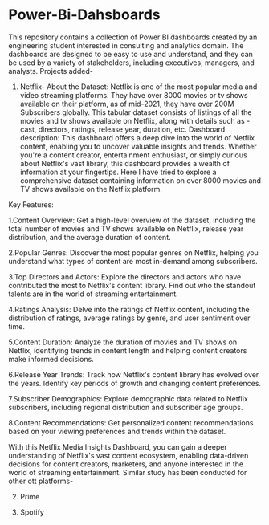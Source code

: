 # Power-Bi-Dahsboards
This repository contains a collection of Power BI dashboards created by an engineering student interested in consulting and analytics domain. The dashboards are designed to be easy to use and understand, and they can be used by a variety of stakeholders, including executives, managers, and analysts.
Projects added-

1. Netflix- About the Dataset: Netflix is one of the most popular media and video streaming platforms. They have over 8000 movies or tv shows available on their platform, as of mid-2021, they have over 200M Subscribers globally. This tabular dataset consists of listings of all the movies and tv shows available on Netflix, along with details such as - cast, directors, ratings, release year, duration, etc.
Dashboard description: This dashboard offers a deep dive into the world of Netflix content, enabling you to uncover valuable insights and trends. Whether you're a content creator, entertainment enthusiast, or simply curious about Netflix's vast library, this dashboard provides a wealth of information at your fingertips. Here I have tried to explore a comprehensive dataset containing information on over 8000 movies and TV shows available on the Netflix platform. 

Key Features: 

1.Content Overview: Get a high-level overview of the dataset, including the total number of movies and TV shows available on Netflix, release year distribution, and the average duration of content. 

2.Popular Genres: Discover the most popular genres on Netflix, helping you understand what types of content are most in-demand among subscribers. 

3.Top Directors and Actors: Explore the directors and actors who have contributed the most to Netflix's content library. Find out who the standout talents are in the world of streaming entertainment. 

4.Ratings Analysis: Delve into the ratings of Netflix content, including the distribution of ratings, average ratings by genre, and user sentiment over time. 

5.Content Duration: Analyze the duration of movies and TV shows on Netflix, identifying trends in content length and helping content creators make informed decisions. 

6.Release Year Trends: Track how Netflix's content library has evolved over the years. Identify key periods of growth and changing content preferences. 

7.Subscriber Demographics: Explore demographic data related to Netflix subscribers, including regional distribution and subscriber age groups. 

8.Content Recommendations: Get personalized content recommendations based on your viewing preferences and trends within the dataset.

With this Netflix Media Insights Dashboard, you can gain a deeper understanding of Netflix's vast content ecosystem, enabling data-driven decisions for content creators, marketers, and anyone interested in the world of streaming entertainment. Similar study has been conducted for other ott platforms-

2. Prime

3. Spotify
